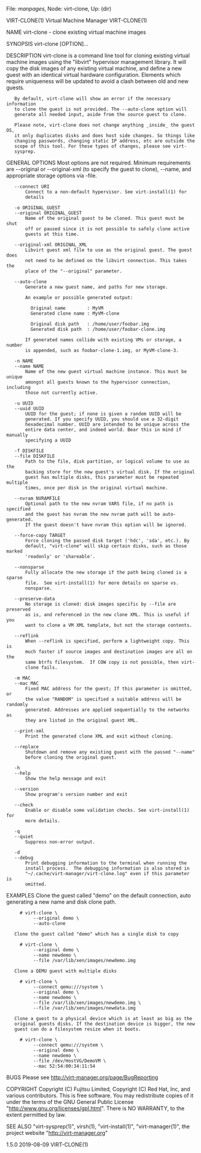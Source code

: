 File: *manpages*,  Node: virt-clone,  Up: (dir)

VIRT-CLONE(1)               Virtual Machine Manager              VIRT-CLONE(1)



NAME
       virt-clone - clone existing virtual machine images

SYNOPSIS
       virt-clone [OPTION]...

DESCRIPTION
       virt-clone is a command line tool for cloning existing virtual machine
       images using the "libvirt" hypervisor management library. It will copy
       the disk images of any existing virtual machine, and define a new guest
       with an identical virtual hardware configuration. Elements which
       require uniqueness will be updated to avoid a clash between old and new
       guests.

       By default, virt-clone will show an error if the necessary information
       to clone the guest is not provided. The --auto-clone option will
       generate all needed input, aside from the source guest to clone.

       Please note, virt-clone does not change anything _inside_ the guest OS,
       it only duplicates disks and does host side changes. So things like
       changing passwords, changing static IP address, etc are outside the
       scope of this tool. For these types of changes, please see virt-
       sysprep.

GENERAL OPTIONS
       Most options are not required. Minimum requirements are --original or
       --original-xml (to specify the guest to clone), --name, and appropriate
       storage options via -file.

       --connect URI
           Connect to a non-default hypervisor. See virt-install(1) for
           details

       -o ORIGINAL_GUEST
       --original ORIGINAL_GUEST
           Name of the original guest to be cloned. This guest must be shut
           off or paused since it is not possible to safely clone active
           guests at this time.

       --original-xml ORIGINAL_XML
           Libvirt guest xml file to use as the original guest. The guest does
           not need to be defined on the libvirt connection. This takes the
           place of the "--original" parameter.

       --auto-clone
           Generate a new guest name, and paths for new storage.

           An example or possible generated output:

             Original name        : MyVM
             Generated clone name : MyVM-clone

             Original disk path   : /home/user/foobar.img
             Generated disk path  : /home/user/foobar-clone.img

           If generated names collide with existing VMs or storage, a number
           is appended, such as foobar-clone-1.img, or MyVM-clone-3.

       -n NAME
       --name NAME
           Name of the new guest virtual machine instance. This must be unique
           amongst all guests known to the hypervisor connection, including
           those not currently active.

       -u UUID
       --uuid UUID
           UUID for the guest; if none is given a random UUID will be
           generated. If you specify UUID, you should use a 32-digit
           hexadecimal number. UUID are intended to be unique across the
           entire data center, and indeed world. Bear this in mind if manually
           specifying a UUID

       -f DISKFILE
       --file DISKFILE
           Path to the file, disk partition, or logical volume to use as the
           backing store for the new guest's virtual disk. If the original
           guest has multiple disks, this parameter must be repeated multiple
           times, once per disk in the original virtual machine.

       --nvram NVRAMFILE
           Optional path to the new nvram VARS file, if no path is specified
           and the guest has nvram the new nvram path will be auto-generated.
           If the guest doesn't have nvram this option will be ignored.

       --force-copy TARGET
           Force cloning the passed disk target ('hdc', 'sda', etc.). By
           default, "virt-clone" will skip certain disks, such as those marked
           'readonly' or 'shareable'.

       --nonsparse
           Fully allocate the new storage if the path being cloned is a sparse
           file.  See virt-install(1) for more details on sparse vs.
           nonsparse.

       --preserve-data
           No storage is cloned: disk images specific by --file are preserved
           as is, and referenced in the new clone XML. This is useful if you
           want to clone a VM XML template, but not the storage contents.

       --reflink
           When --reflink is specified, perform a lightweight copy. This is
           much faster if source images and destination images are all on the
           same btrfs filesystem.  If COW copy is not possible, then virt-
           clone fails.

       -m MAC
       --mac MAC
           Fixed MAC address for the guest; If this parameter is omitted, or
           the value "RANDOM" is specified a suitable address will be randomly
           generated. Addresses are applied sequentially to the networks as
           they are listed in the original guest XML.

       --print-xml
           Print the generated clone XML and exit without cloning.

       --replace
           Shutdown and remove any existing guest with the passed "--name"
           before cloning the original guest.

       -h
       --help
           Show the help message and exit

       --version
           Show program's version number and exit

       --check
           Enable or disable some validation checks. See virt-install(1) for
           more details.

       -q
       --quiet
           Suppress non-error output.

       -d
       --debug
           Print debugging information to the terminal when running the
           install process.  The debugging information is also stored in
           "~/.cache/virt-manager/virt-clone.log" even if this parameter is
           omitted.

EXAMPLES
       Clone the guest called "demo" on the default connection, auto
       generating a new name and disk clone path.

         # virt-clone \
              --original demo \
              --auto-clone

       Clone the guest called "demo" which has a single disk to copy

         # virt-clone \
              --original demo \
              --name newdemo \
              --file /var/lib/xen/images/newdemo.img

       Clone a QEMU guest with multiple disks

         # virt-clone \
              --connect qemu:///system \
              --original demo \
              --name newdemo \
              --file /var/lib/xen/images/newdemo.img \
              --file /var/lib/xen/images/newdata.img

       Clone a guest to a physical device which is at least as big as the
       original guests disks. If the destination device is bigger, the new
       guest can do a filesystem resize when it boots.

         # virt-clone \
              --connect qemu:///system \
              --original demo \
              --name newdemo \
              --file /dev/HostVG/DemoVM \
              --mac 52:54:00:34:11:54

BUGS
       Please see http://virt-manager.org/page/BugReporting

COPYRIGHT
       Copyright (C) Fujitsu Limited, Copyright (C) Red Hat, Inc, and various
       contributors.  This is free software. You may redistribute copies of it
       under the terms of the GNU General Public License
       "http://www.gnu.org/licenses/gpl.html".  There is NO WARRANTY, to the
       extent permitted by law.

SEE ALSO
       "virt-sysprep(1)", virsh(1), "virt-install(1)", "virt-manager(1)", the
       project website "http://virt-manager.org"



1.5.0                             2019-08-09                     VIRT-CLONE(1)
